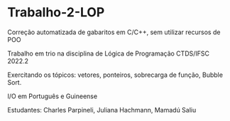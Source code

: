 # Trabalho-2-LOP
Correção automatizada de gabaritos em C/C++, sem utilizar recursos de POO

Trabalho em trio na disciplina de Lógica de Programação CTDS/IFSC 2022.2

Exercitando os tópicos: vetores, ponteiros, sobrecarga de função, Bubble Sort. 

I/O em Português e Guineense

Estudantes: Charles Parpineli, Juliana Hachmann, Mamadú Saliu
